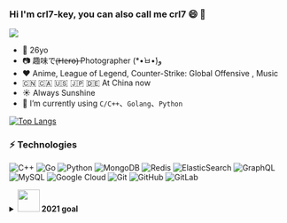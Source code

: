 ### Hi I'm crl7-key, you can also call me crl7 😄 👋
<!--

Thank you if you like this profile README!

BUT, please DO NOT copy this and create your profile based on it.

You can use it as a reference, and copy a part of it, but DO NOT copy
all of this and create your profile based on it.

It is very common that you forget to change some information and leave
mine in your profile. This has happened too many times.

And, this profile README is auto-updated by GitHub Actions, you can read
[the official documentation](https://docs.github.com/actions) to learn
how to use it.

Only when you know what you are copying should you paste it. So, again,
please DO NOT copy this and create your profile based on it.

What's more, you can find other awesome profile READMEs at
https://github.com/abhisheknaiidu/awesome-github-profile-readme. There
could be a profile README that fits you better than this one.

Wish you a good-looking profile README!

                                   —— ouuan (https://github.com/crl7-key)

-->

 <p>
  <a href="https://count.getloli.com/"><img src="https://count.getloli.com/get/@:itgoyo"></a>
 </p>


- 👨  26yo
- 📷  趣味で(̶H̶e̶r̶o̶)̶ Photographer (*•̀ㅂ•́)و
- ❤️  Anime, League of Legend, Counter-Strike: Global Offensive , Music
- 🇨🇳 🇨🇦 🇺🇸 🇯🇵 🇩🇪  At China now 
- ☀️  Always Sunshine
- 🌱 I’m currently using `C/C++`、`Golang`、`Python`


[![Top Langs](https://github-readme-stats.vercel.app/api/top-langs/?username=crl7-key&theme=gruvbox&layout=compact)]()


### ⚡ Technologies

![C++](https://img.shields.io/badge/-C++-00599C?style=flat-square&logo=c)
![Go](https://img.shields.io/badge/-go-%23E44D27?style=flat-square&logo=go&logoColor=ffffff)
![Python](https://img.shields.io/badge/-Python-black?style=flat-square&logo=Python)
![MongoDB](https://img.shields.io/badge/-MongoDB-black?style=flat-square&logo=mongodb)
![Redis](https://img.shields.io/badge/-Redis-black?style=flat-square&logo=Redis)
![ElasticSearch](https://img.shields.io/badge/-ElasticSearch-005571?style=flat-square&logo=elasticsearch)
![GraphQL](https://img.shields.io/badge/-GraphQL-E10098?style=flat-square&logo=graphql)
![MySQL](https://img.shields.io/badge/-MySQL-black?style=flat-square&logo=mysql)
![Google Cloud](https://img.shields.io/badge/Google%20Cloud-black?style=flat-square&logo=google-cloud)
![Git](https://img.shields.io/badge/-Git-black?style=flat-square&logo=git)
![GitHub](https://img.shields.io/badge/-GitHub-181717?style=flat-square&logo=github)
![GitLab](https://img.shields.io/badge/-GitLab-FCA121?style=flat-square&logo=gitlab)


<details>
  <summary><b><img height="40" src="https://raw.githubusercontent.com/crl7-key/crl7-keymaster/assets/kyubey.gif"/> 2021 goal</b></summary>
</details>

